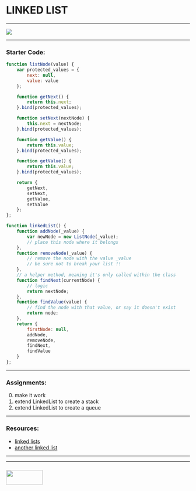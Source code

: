 # LINKED LIST
___
![](http://xenomachina.com/images/linked-list.png)
___
### Starter Code: 
```javascript
function listNode(value) {
	var protected_values = {
		next: null,
		value: value
	};

	function getNext() {
		return this.next;
	}.bind(protected_values);

	function setNext(nextNode) {
		this.next = nextNode;
	}.bind(protected_values);

	function getValue() {
		return this.value;
	}.bind(protected_values);

	function getValue() {
		return this.value;
	}.bind(protected_values);

	return {
		getNext,
		setNext,
		getValue,
		setValue
	};
};

function linkedList() {
	function addNode(_value) {
		var newNode = new ListNode(_value);
		// place this node where it belongs
	},
	function removeNode(_value) {
		// remove the node with the value _value
		// be sure not to break your list !!
	},
	// a helper method, meaning it's only called within the class
	function findNext(currentNode) {
		// logic
		return nextNode;
	},
	function findValue(value) {
		// find the node with that value, or say it doesn't exist
		return node;
	},
	return {
		firstNode: null,
		addNode,
		removeNode,
		findNext,
		findValue
	}
};
```
___
### Assignments:
0. make it work
1. extend LinkedList to create a stack
2.  extend LinkedList to create a queue

___  
### Resources:  
* [linked lists](http://www.thatjsdude.com/interview/linkedList.html)  
* [another linked list](http://js-algorithms.tutorialhorizon.com)  

___
___
### <a href="http://elewa.education/blog" target="_blank"><img src="https://user-images.githubusercontent.com/18554853/34921062-506450ae-f97d-11e7-875f-6feeb26ad72d.png" width="100" height="40"/></a>